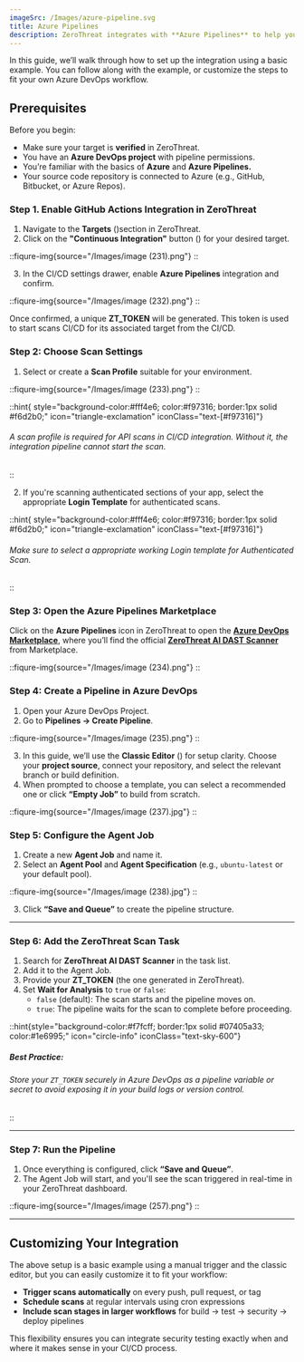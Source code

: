 ```yaml
---
imageSrc: /Images/azure-pipeline.svg
title: Azure Pipelines
description: ZeroThreat integrates with **Azure Pipelines** to help you automatically scan your applications for vulnerabilities as part of your CI/CD process. This ensures you catch security issues early, before code is deployed to production.
---
```





In this guide, we’ll walk through how to set up the integration using a basic example. You can follow along with the example, or customize the steps to fit your own Azure DevOps workflow.

## Prerequisites

Before you begin:

* Make sure your target is **verified** in ZeroThreat.
* You have an **Azure DevOps project** with pipeline permissions.
* You’re familiar with the basics of **Azure** and **Azure Pipelines.**
* Your source code repository is connected to Azure (e.g., GitHub, Bitbucket, or Azure Repos).

### Step 1. Enable GitHub Actions Integration in ZeroThreat

1. Navigate to the **Targets** (<img src="/Images/image (44).png " alt="" data-size="line">)section in ZeroThreat.
2. Click on the **"Continuous Integration"** button (<img src="/Images/image (218).png" alt="" data-size="line">) for your desired target.

::fiqure-img{source="/Images/image (231).png"}
::
<!-- <figure><img src="../../.gitbook/assets/image.png" alt="" width="563"><figcaption></figcaption></figure> -->

3. In the CI/CD settings drawer, enable **Azure Pipelines** integration and confirm.

::fiqure-img{source="/Images/image (232).png"}
::
<!-- <figure><img src="../../.gitbook/assets/image (1).png" alt="" width="563"><figcaption></figcaption></figure> -->

Once confirmed, a unique **ZT\_TOKEN** will be generated. This token is used to start scans CI/CD for its associated target from the CI/CD.

### Step 2: Choose Scan Settings

1. Select or create a **Scan Profile** suitable for your environment.

::fiqure-img{source="/Images/image (233).png"}
::
<!-- <figure><img src="../../.gitbook/assets/image (3).png" alt="" width="563"><figcaption></figcaption></figure> -->
::hint{ style="background-color:#fff4e6; color:#f97316; border:1px solid #f6d2b0;" icon="triangle-exclamation" iconClass="text-[#f97316]"}
###### A scan profile is required for API scans in CI/CD integration. Without it, the integration pipeline cannot start the scan.
::

2. If you're scanning authenticated sections of your app, select the appropriate **Login Template** for authenticated scans.

::hint{ style="background-color:#fff4e6; color:#f97316; border:1px solid #f6d2b0;" icon="triangle-exclamation" iconClass="text-[#f97316]"}

###### Make sure to select a appropriate working Login template for Authenticated Scan.
::

### Step 3: Open the Azure Pipelines Marketplace

Click on the **Azure Pipelines** icon in ZeroThreat to open the [**Azure DevOps Marketplace**](https://marketplace.visualstudio.com/), where you’ll find the official [**ZeroThreat AI DAST Scanner**](https://marketplace.visualstudio.com/items?itemName=ZeroThreatAIDASTScanner.zt-azure-devops) from Marketplace.

::fiqure-img{source="/Images/image (234).png"}
::
<!-- <figure><img src="../../.gitbook/assets/image (4).png" alt="" width="563"><figcaption></figcaption></figure> -->

### Step 4: Create a Pipeline in Azure DevOps

1. Open your Azure DevOps Project.
2. Go to **Pipelines → Create Pipeline**.

::fiqure-img{source="/Images/image (235).png"}
::
<!-- <figure><img src="../../.gitbook/assets/MicrosoftTeams-i
mage (8).png" alt="" width="563"><figcaption></figcaption></figure> -->

3. In this guide, we’ll use the **Classic Editor** (<img src="/Images/image (236).png" alt="" data-size="line" size="height:30px">) for setup clarity. Choose your **project source**, connect your repository, and select the relevant branch or build definition.
4. When prompted to choose a template, you can select a recommended one or click **“Empty Job”** to build from scratch.

::fiqure-img{source="/Images/image (237).jpg"}
::
<!-- <figure><img src="../../.gitbook/assets/c721b29e-5a92-4214-9ab4-e1194500a476.jpg" alt=""><figcaption></figcaption></figure> -->

### Step 5: Configure the Agent Job

1. Create a new **Agent Job** and name it.&#x20;
2. Select an **Agent Pool** and **Agent Specification** (e.g., `ubuntu-latest` or your default pool).

::fiqure-img{source="/Images/image (238).jpg"}
::
<!-- <figure><img src="../../.gitbook/assets/127afb04-a184-47c4-b991-5d6d6c496d73.jpg" alt="" width="563"><figcaption></figcaption></figure> -->

3. Click **“Save and Queue”** to create the pipeline structure.

***

### Step 6: Add the ZeroThreat Scan Task

1. Search for **ZeroThreat AI DAST Scanner** in the task list.
2. Add it to the Agent Job.
3. Provide your **ZT\_TOKEN** (the one generated in ZeroThreat).
4. Set **Wait for Analysis** to `true` or `false`:
   * `false` (default): The scan starts and the pipeline moves on.
   * `true`: The pipeline waits for the scan to complete before proceeding.


::hint{style="background-color:#f7fcff; border:1px solid #07405a33; color:#1e6995;" icon="circle-info" iconClass="text-sky-600"}
##### **Best Practice:**  
###### Store your `ZT_TOKEN` securely in Azure DevOps as a pipeline variable or secret to avoid exposing it in your build logs or version control.
::
***

### Step 7: Run the Pipeline

1. Once everything is configured, click **“Save and Queue”**.
2. The Agent Job will start, and you'll see the scan triggered in real-time in your ZeroThreat dashboard.

<!-- > 📸 _\[Screenshot Placeholder: Azure DevOps pipeline with ZeroThreat scanner running]_ -->

::fiqure-img{source="/Images/image (257).png"}
::
***

## Customizing Your Integration

The above setup is a basic example using a manual trigger and the classic editor, but you can easily customize it to fit your workflow:

* **Trigger scans automatically** on every push, pull request, or tag
* **Schedule scans** at regular intervals using cron expressions
* **Include scan stages in larger workflows** for build → test → security → deploy pipelines

This flexibility ensures you can integrate security testing exactly when and where it makes sense in your CI/CD process.
